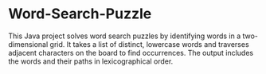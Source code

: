 # Word-Search-Puzzle
This Java project solves word search puzzles by identifying words in a two-dimensional grid. It takes a list of distinct, lowercase words and traverses adjacent characters on the board to find occurrences. The output includes the words and their paths in lexicographical order.

